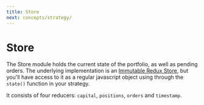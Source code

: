 ```yaml
---
title: Store
next: concepts/strategy/
---
```


# Store

The Store module holds the current state of the portfolio, as well as pending orders. The underlying implementation is an [Immutable Redux Store](https://redux.js.org/docs/recipes/UsingImmutableJS.html), but you'll have access to it as a regular javascript object using through the `state()` function in your strategy.

It consists of four reducers: `capital`, `positions`, `orders` and `timestamp`.
